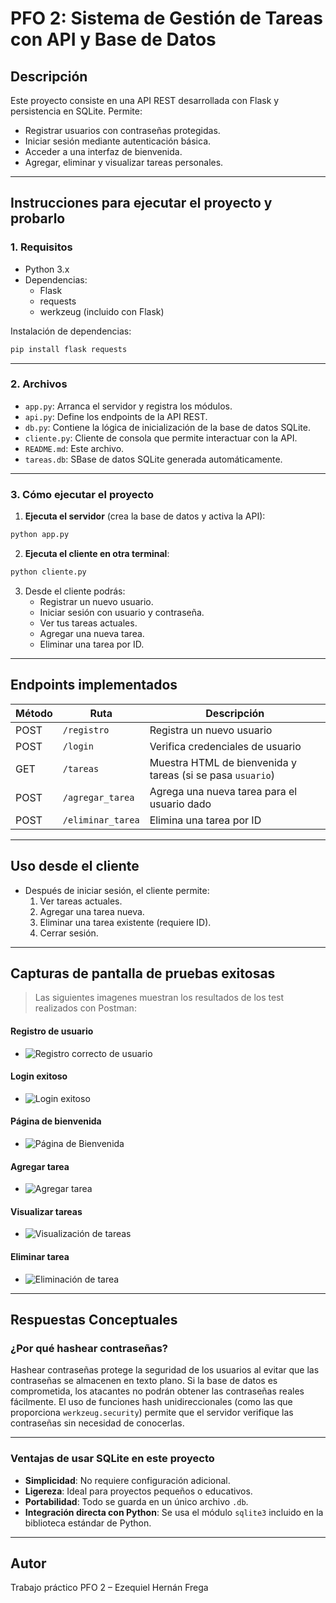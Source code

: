 # PFO 2: Sistema de Gestión de Tareas con API y Base de Datos

## Descripción

Este proyecto consiste en una API REST desarrollada con Flask y persistencia en SQLite. Permite:

- Registrar usuarios con contraseñas protegidas.
- Iniciar sesión mediante autenticación básica.
- Acceder a una interfaz de bienvenida.
- Agregar, eliminar y visualizar tareas personales.

---

## Instrucciones para ejecutar el proyecto y probarlo

### 1. Requisitos

- Python 3.x
- Dependencias:
  - Flask
  - requests
  - werkzeug (incluido con Flask)

Instalación de dependencias:

```bash
pip install flask requests
```

---

### 2. Archivos

- `app.py`: Arranca el servidor y registra los módulos.
- `api.py`: Define los endpoints de la API REST.
- `db.py`: Contiene la lógica de inicialización de la base de datos SQLite.
- `cliente.py`: Cliente de consola que permite interactuar con la API.
- `README.md`: Este archivo.
- `tareas.db`: SBase de datos SQLite generada automáticamente.

---

### 3. Cómo ejecutar el proyecto

1. **Ejecuta el servidor** (crea la base de datos y activa la API):

```bash
python app.py
```

2. **Ejecuta el cliente en otra terminal**:

```bash
python cliente.py
```

3. Desde el cliente podrás:
   - Registrar un nuevo usuario.
   - Iniciar sesión con usuario y contraseña.
   - Ver tus tareas actuales.
   - Agregar una nueva tarea.
   - Eliminar una tarea por ID.

---

## Endpoints implementados

| Método | Ruta             | Descripción                                   |
|--------|------------------|-----------------------------------------------|
| POST   | `/registro`      | Registra un nuevo usuario                     |
| POST   | `/login`         | Verifica credenciales de usuario              |
| GET    | `/tareas`        | Muestra HTML de bienvenida y tareas (si se pasa `usuario`) |
| POST   | `/agregar_tarea` | Agrega una nueva tarea para el usuario dado   |
| POST   | `/eliminar_tarea`| Elimina una tarea por ID                      |

---

## Uso desde el cliente

- Después de iniciar sesión, el cliente permite:
  1. Ver tareas actuales.
  2. Agregar una tarea nueva.
  3. Eliminar una tarea existente (requiere ID).
  4. Cerrar sesión.

---

## Capturas de pantalla de pruebas exitosas

> Las siguientes imagenes muestran los resultados de los test realizados con Postman:

#### Registro de usuario
- ![Registro correcto de usuario](capturas/PostmanRegistroUsuario.jpg)

#### Login exitoso
- ![Login exitoso](capturas/PostmanLoginUsuario.jpg)

#### Página de bienvenida
- ![Página de Bienvenida](capturas/PostmanPaginaBienvenida.jpg)

#### Agregar tarea
- ![Agregar tarea](capturas/PostmanAgregarTarea.jpg)

#### Visualizar tareas
- ![Visualización de tareas](capturas/PostmanVerTareas.jpg)

#### Eliminar tarea
- ![Eliminación de tarea](capturas/PostmanEliminarTarea.jpg)

---

## Respuestas Conceptuales

### ¿Por qué hashear contraseñas?

Hashear contraseñas protege la seguridad de los usuarios al evitar que las contraseñas se almacenen en texto plano. Si la base de datos es comprometida, los atacantes no podrán obtener las contraseñas reales fácilmente. El uso de funciones hash unidireccionales (como las que proporciona `werkzeug.security`) permite que el servidor verifique las contraseñas sin necesidad de conocerlas.

---

### Ventajas de usar SQLite en este proyecto

- **Simplicidad**: No requiere configuración adicional.
- **Ligereza**: Ideal para proyectos pequeños o educativos.
- **Portabilidad**: Todo se guarda en un único archivo `.db`.
- **Integración directa con Python**: Se usa el módulo `sqlite3` incluido en la biblioteca estándar de Python.

---


## Autor

Trabajo práctico PFO 2 – Ezequiel Hernán Frega
